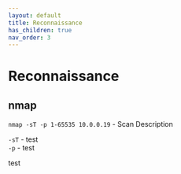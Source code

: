 ```yaml
---
layout: default
title: Reconnaissance 
has_children: true
nav_order: 3
---
```


# Reconnaissance

## nmap


`nmap -sT -p 1-65535 10.0.0.19` - Scan Description


`-sT` - test  
`-p` - test 

test
